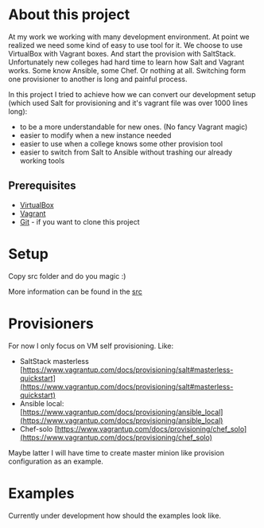 # About this project

At my work we working with many development environment. At point we realized we need some kind of easy to use tool for it.
We choose to use VirtualBox with Vagrant boxes. And start the provision with SaltStack.
Unfortunately new colleges had hard time to learn how Salt and Vagrant works. Some know Ansible, some Chef. Or nothing at all.
Switching form one provisioner to another is long and painful process.

In this project I tried to achieve how we can convert our development setup (which used Salt for provisioning and it's vagrant file was over 1000 lines long):

- to be a more understandable for new ones. (No fancy Vagrant magic)
- easier to modify when a new instance needed
- easier to use when a college knows some other provision tool
- easier to switch from Salt to Ansible without trashing our already working tools

## Prerequisites

- [VirtualBox](https://virtualbox.org/)
- [Vagrant](https://vagrantup.com/)
- [Git](https://git-scm.com/) - if you want to clone this project

# Setup

Copy src folder and do you magic :)

More information can be found in the [src](./src/Readme.md)

# Provisioners

For now I only focus on VM self provisioning. Like:

- SaltStack masterless [https://www.vagrantup.com/docs/provisioning/salt#masterless-quickstart](https://www.vagrantup.com/docs/provisioning/salt#masterless-quickstart)
- Ansible local: [https://www.vagrantup.com/docs/provisioning/ansible_local](https://www.vagrantup.com/docs/provisioning/ansible_local)
- Chef-solo [https://www.vagrantup.com/docs/provisioning/chef_solo](https://www.vagrantup.com/docs/provisioning/chef_solo)

Maybe latter I will have time to create master minion like provision configuration as an example.

# Examples

Currently under development how should the examples look like.